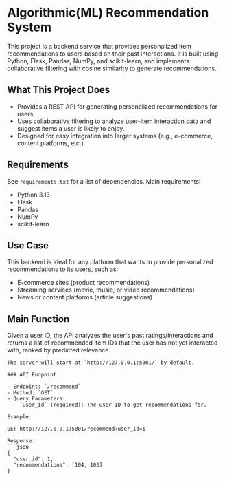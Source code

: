 
# Algorithmic(ML) Recommendation System

This project is a backend service that provides personalized item recommendations to users based on their past interactions. It is built using Python, Flask, Pandas, NumPy, and scikit-learn, and implements collaborative filtering with cosine similarity to generate recommendations.

## What This Project Does

- Provides a REST API for generating personalized recommendations for users.
- Uses collaborative filtering to analyze user-item interaction data and suggest items a user is likely to enjoy.
- Designed for easy integration into larger systems (e.g., e-commerce, content platforms, etc.).

## Requirements

See `requirements.txt` for a list of dependencies. Main requirements:

- Python 3.13
- Flask
- Pandas
- NumPy
- scikit-learn

## Use Case

This backend is ideal for any platform that wants to provide personalized recommendations to its users, such as:
- E-commerce sites (product recommendations)
- Streaming services (movie, music, or video recommendations)
- News or content platforms (article suggestions)

## Main Function

Given a user ID, the API analyzes the user's past ratings/interactions and returns a list of recommended item IDs that the user has not yet interacted with, ranked by predicted relevance.

```
The server will start at `http://127.0.0.1:5001/` by default.

### API Endpoint

- Endpoint: `/recommend`
- Method: `GET`
- Query Parameters:
  - `user_id` (required): The user ID to get recommendations for.

Example:

```
```
GET http://127.0.0.1:5001/recommend?user_id=1
```
```
Response:
```json
{
  "user_id": 1,
  "recommendations": [104, 103]
}
```


